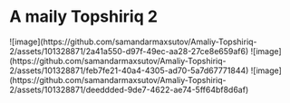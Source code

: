<h1>A maily Topshiriq 2</h1>
![image](https://github.com/samandarmaxsutov/Amaliy-Topshiriq-2/assets/101328871/2a41a550-d97f-49ec-aa28-27ce8e659af6)
![image](https://github.com/samandarmaxsutov/Amaliy-Topshiriq-2/assets/101328871/feb7fe21-40a4-4305-ad70-5a7d67771844)
![image](https://github.com/samandarmaxsutov/Amaliy-Topshiriq-2/assets/101328871/deeddded-9de7-4622-ae74-5ff64bf8d6af)

